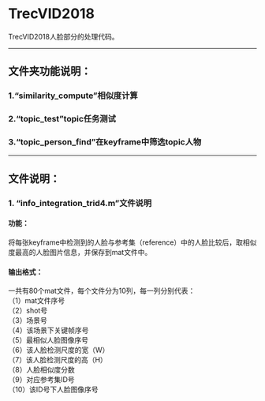 # TrecVID2018
TrecVID2018人脸部分的处理代码。
***
## 文件夹功能说明：

### 1.“similarity_compute”相似度计算
  
### 2.“topic_test”topic任务测试  

### 3.“topic_person_find”在keyframe中筛选topic人物  

***
## 文件说明：

### 1. “info\_integration\_trid4.m”文件说明
#### 功能：
将每张keyframe中检测到的人脸与参考集（reference）中的人脸比较后，取相似度最高的人脸图片信息，并保存到mat文件中。  

#### 输出格式：
一共有80个mat文件，每个文件分为10列，每一列分别代表：  
（1）mat文件序号  
（2）shot号  
（3）场景号  
（4）该场景下关键帧序号  
（5）最相似人脸图像序号  
（6）该人脸检测尺度的宽（W）  
（7）该人脸检测尺度的高（H）  
（8）人脸相似度分数  
（9）对应参考集ID号  
（10）该ID号下人脸图像序号  

